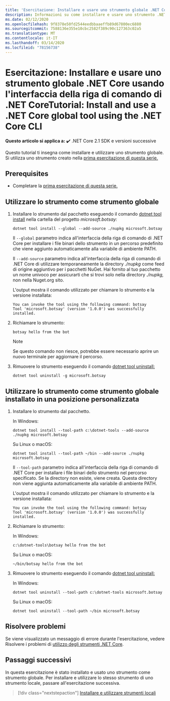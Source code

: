 ```yaml
---
title: 'Esercitazione: Installare e usare uno strumento globale .NET CoreTutorial: Install and use a .NET Core global tool'
description: Informazioni su come installare e usare uno strumento .NET come strumento globale.
ms.date: 02/12/2020
ms.openlocfilehash: 9f8378e50fd2544eedbbaaeffb89d67800ec6880
ms.sourcegitcommit: 7588136e355e10cbc2582f389c90c127363c02a5
ms.translationtype: MT
ms.contentlocale: it-IT
ms.lasthandoff: 03/14/2020
ms.locfileid: "78156738"
---
```

# <a name="tutorial-install-and-use-a-net-core-global-tool-using-the-net-core-cli"></a>Esercitazione: Installare e usare uno strumento globale .NET Core usando l'interfaccia della riga di comando di .NET CoreTutorial: Install and use a .NET Core global tool using the .NET Core CLI

**Questo articolo si applica a:** ✔️ .NET Core 2.1 SDK e versioni successive

Questo tutorial ti insegna come installare e utilizzare uno strumento globale. Si utilizza uno strumento creato nella [prima esercitazione di questa serie.](global-tools-how-to-create.md)

## <a name="prerequisites"></a>Prerequisites

* Completare la [prima esercitazione di questa serie.](global-tools-how-to-create.md)

## <a name="use-the-tool-as-a-global-tool"></a>Utilizzare lo strumento come strumento globale

1. Installare lo strumento dal pacchetto eseguendo il comando [dotnet tool install](dotnet-tool-install.md) nella cartella del progetto *microsoft.botsay:*

   ```dotnetcli
   dotnet tool install --global --add-source ./nupkg microsoft.botsay
   ```

   Il `--global` parametro indica all'interfaccia della riga di comando di .NET Core per installare i file binari dello strumento in un percorso predefinito che viene aggiunto automaticamente alla variabile di ambiente PATH.

   Il `--add-source` parametro indica all'interfaccia della riga di comando di .NET Core di utilizzare temporaneamente la directory *./nupkg* come feed di origine aggiuntivo per i pacchetti NuGet. Hai fornito al tuo pacchetto un nome univoco per assicurarti che si trovi solo nella directory *./nupkg,* non nella Nuget.org sito.

   L'output mostra il comando utilizzato per chiamare lo strumento e la versione installata:

   ```console
   You can invoke the tool using the following command: botsay
   Tool 'microsoft.botsay' (version '1.0.0') was successfully installed.
   ```

1. Richiamare lo strumento:

   ```console
   botsay hello from the bot
   ```

   > [!NOTE]
   > Se questo comando non riesce, potrebbe essere necessario aprire un nuovo terminale per aggiornare il percorso.

1. Rimuovere lo strumento eseguendo il comando [dotnet tool uninstall:](dotnet-tool-uninstall.md)

   ```dotnetcli
   dotnet tool uninstall -g microsoft.botsay
   ```

## <a name="use-the-tool-as-a-global-tool-installed-in-a-custom-location"></a>Utilizzare lo strumento come strumento globale installato in una posizione personalizzata

1. Installare lo strumento dal pacchetto.

   In Windows:

   ```dotnetcli
   dotnet tool install --tool-path c:\dotnet-tools --add-source ./nupkg microsoft.botsay
   ```

   Su Linux o macOS:

   ```dotnetcli
   dotnet tool install --tool-path ~/bin --add-source ./nupkg microsoft.botsay
   ```

   Il `--tool-path` parametro indica all'interfaccia della riga di comando di .NET Core per installare i file binari dello strumento nel percorso specificato. Se la directory non esiste, viene creata. Questa directory non viene aggiunta automaticamente alla variabile di ambiente PATH.

   L'output mostra il comando utilizzato per chiamare lo strumento e la versione installata:

   ```console
   You can invoke the tool using the following command: botsay
   Tool 'microsoft.botsay' (version '1.0.0') was successfully installed.
   ```

1. Richiamare lo strumento:

   In Windows:

   ```console
   c:\dotnet-tools\botsay hello from the bot
   ```

   Su Linux o macOS:

   ```console
   ~/bin/botsay hello from the bot
   ```

1. Rimuovere lo strumento eseguendo il comando [dotnet tool uninstall:](dotnet-tool-uninstall.md)

   In Windows:

   ```dotnetcli
   dotnet tool uninstall --tool-path c:\dotnet-tools microsoft.botsay
   ```

   Su Linux o macOS:

   ```dotnetcli
   dotnet tool uninstall --tool-path ~/bin microsoft.botsay
   ```

## <a name="troubleshoot"></a>Risolvere problemi

Se viene visualizzato un messaggio di errore durante l'esercitazione, vedere Risolvere i problemi di [utilizzo degli strumenti .NET Core](troubleshoot-usage-issues.md).

## <a name="next-steps"></a>Passaggi successivi

In questa esercitazione è stato installato e usato uno strumento come strumento globale. Per installare e utilizzare lo stesso strumento di uno strumento locale, passare all'esercitazione successiva.

> [!div class="nextstepaction"]
> [Installare e utilizzare strumenti locali](local-tools-how-to-use.md)
